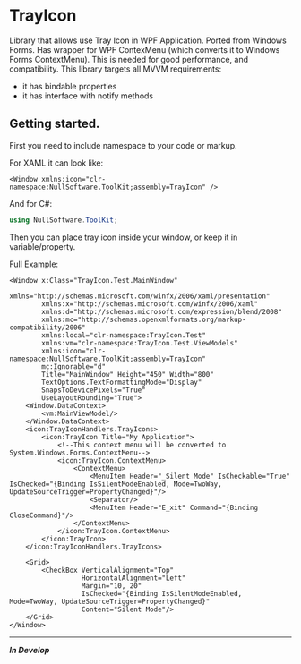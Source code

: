 # TrayIcon
Library that allows use Tray Icon in WPF Application. 
Ported from Windows Forms. Has wrapper for WPF ContexMenu (which converts it to Windows Forms ContextMenu). This is needed for good performance, and compatibility.
This library targets all MVVM requirements:
- it has bindable properties
- it has interface with notify methods

## Getting started.

First you need to include namespace to your code or markup.

For XAML it can look like:
```XAML
<Window xmlns:icon="clr-namespace:NullSoftware.ToolKit;assembly=TrayIcon" />
```

And for C#:
```C#
using NullSoftware.ToolKit;
```

Then you can place tray icon inside your window, or keep it in variable/property.

Full Example:
```XAML
<Window x:Class="TrayIcon.Test.MainWindow"
        xmlns="http://schemas.microsoft.com/winfx/2006/xaml/presentation"
        xmlns:x="http://schemas.microsoft.com/winfx/2006/xaml"
        xmlns:d="http://schemas.microsoft.com/expression/blend/2008"
        xmlns:mc="http://schemas.openxmlformats.org/markup-compatibility/2006"
        xmlns:local="clr-namespace:TrayIcon.Test"
        xmlns:vm="clr-namespace:TrayIcon.Test.ViewModels"
        xmlns:icon="clr-namespace:NullSoftware.ToolKit;assembly=TrayIcon"
        mc:Ignorable="d"
        Title="MainWindow" Height="450" Width="800"
        TextOptions.TextFormattingMode="Display"
        SnapsToDevicePixels="True"
        UseLayoutRounding="True">
    <Window.DataContext>
        <vm:MainViewModel/>
    </Window.DataContext>
    <icon:TrayIconHandlers.TrayIcons>
        <icon:TrayIcon Title="My Application">
            <!--This context menu will be converted to System.Windows.Forms.ContextMenu-->
            <icon:TrayIcon.ContextMenu>
                <ContextMenu>
                    <MenuItem Header="_Silent Mode" IsCheckable="True" IsChecked="{Binding IsSilentModeEnabled, Mode=TwoWay, UpdateSourceTrigger=PropertyChanged}"/>
                    <Separator/>
                    <MenuItem Header="E_xit" Command="{Binding CloseCommand}"/>
                </ContextMenu>
            </icon:TrayIcon.ContextMenu>
        </icon:TrayIcon>
    </icon:TrayIconHandlers.TrayIcons>
    
    <Grid>
        <CheckBox VerticalAlignment="Top"
                  HorizontalAlignment="Left"
                  Margin="10, 20"
                  IsChecked="{Binding IsSilentModeEnabled, Mode=TwoWay, UpdateSourceTrigger=PropertyChanged}"
                  Content="Silent Mode"/>
    </Grid>
</Window>
```
-----------------------------

***In Develop***
